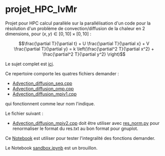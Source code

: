 # projet_HPC_IvMr

Projet pour HPC calcul parallèle sur la parallélisation d'un code pour la résolution d'un problème de convection/diffusion de la chaleur en 2 dimensions, pour $(x,y) \in [0,10] \times [0,10]$ : 

$$\frac{\partial T}{\partial t} + U \frac{\partial T}{\partial x} + V \frac{\partial T}{\partial y} = k \left(\frac{\partial^2 T}{\partial x^2} + \frac{\partial^2 T}{\partial y^2} \right)$$

Le sujet complet est [ici](https://github.com/Davidson-Lova/projet_HPC_IvMr/blob/master/projet_cours_parallele.pdf).

Ce repertoire comporte les quatres fichiers demander :
- [Advection_diffusion_seq.cpp](https://github.com/Davidson-Lova/projet_HPC_IvMr/blob/master/Advection_diffusion_seq.cpp)
- [Advection_diffusion_omp.cpp](https://github.com/Davidson-Lova/projet_HPC_IvMr/blob/master/Advection_diffusion_omp.cpp)
- [Advection_diffusion_mpiv1.cpp](https://github.com/Davidson-Lova/projet_HPC_IvMr/blob/master/Advection_diffusion_mpiv1.cpp)

qui fonctionnent comme leur nom l'indique.

Le fichier suivant :
- [Advection_diffusion_mpiv2.cpp](https://github.com/Davidson-Lova/projet_HPC_IvMr/blob/master/Advection_diffusion_mpiv2.cpp)
doit être utiliser avec [res_norm.py](https://github.com/Davidson-Lova/projet_HPC_IvMr/blob/master/res_norm.py) pour renormaliser le format du res.txt au bon format pour gnuplot.

Ce [Notebook](https://github.com/Davidson-Lova/projet_HPC_IvMr/blob/master/note.ipynb) est utiliser pour tester l'integralité des fonctions demander.

Le Notebook [sandbox.ipynb](https://github.com/Davidson-Lova/projet_HPC_IvMr/blob/master/sandbox.ipynb) est un brouillon.